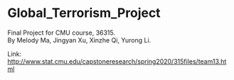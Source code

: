 # Global_Terrorism_Project
Final Project for CMU course, 36315.  
By Melody Ma, Jingyan Xu, Xinzhe Qi, Yurong Li. 

Link: http://www.stat.cmu.edu/capstoneresearch/spring2020/315files/team13.html
